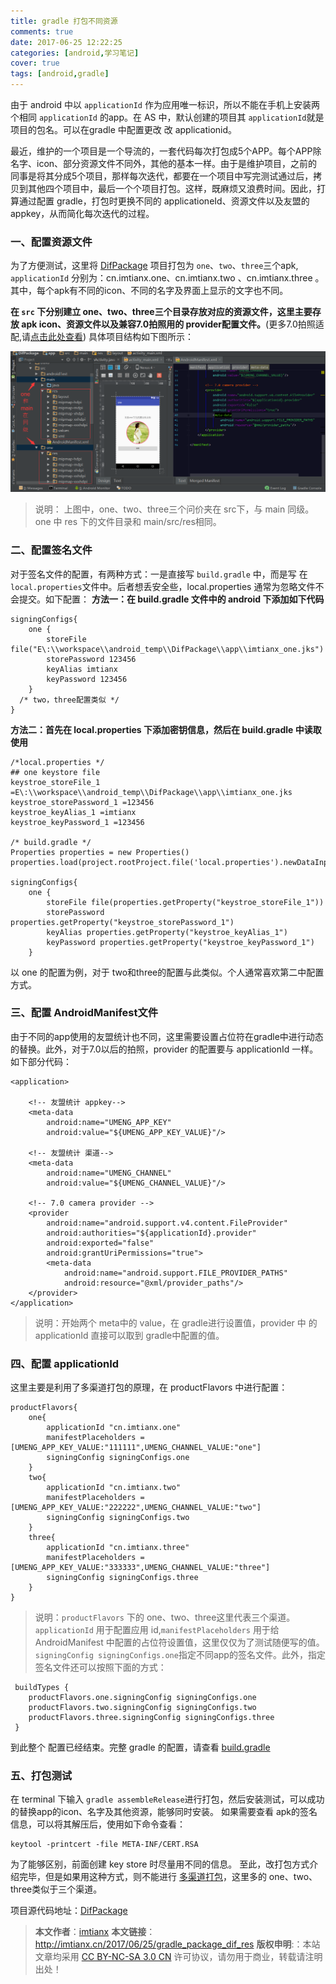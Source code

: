 ```yaml
---
title: gradle 打包不同资源
comments: true
date: 2017-06-25 12:22:25
categories: [android,学习笔记]
cover: true
tags: [android,gradle]
---
```


由于 android 中以 `applicationId` 作为应用唯一标识，所以不能在手机上安装两个相同 `applicationId` 的app。在 AS 中，默认创建的项目其 `applicationId`就是项目的包名。可以在gradle 中配置更改 改 applicationid。
<!--more-->
最近，维护的一个项目是一个导流的，一套代码每次打包成5个APP。每个APP除名字、icon、部分资源文件不同外，其他的基本一样。由于是维护项目，之前的同事是将其分成5个项目，那样每次迭代，都要在一个项目中写完测试通过后，拷贝到其他四个项目中，最后一个个项目打包。这样，既麻烦又浪费时间。因此，打算通过配置 gradle，打包时更换不同的 applicationeId、资源文件以及友盟的appkey，从而简化每次迭代的过程。

###  一、配置资源文件

为了方便测试，这里将 [DifPackage](https://github.com/imtianx/DifPackage) 项目打包为 `one`、`two`、`three`三个apk, `applicationId` 分别为：cn.imtianx.one、cn.imtianx.two 、cn.imtianx.three 。
其中，每个apk有不同的icon、不同的名字及界面上显示的文字也不同。

**在 `src` 下分别建立 one、two、three三个目录存放对应的资源文件，这里主要存放 apk icon、资源文件以及兼容7.0拍照用的 provider配置文件。**(更多7.0拍照适配,请[点击此处查看](http://imtianx.cn/2017/03/05/android%207.0-take-photo/))
具体项目结构如下图所示：

![](/img/article_img/2017/grale_dif_package_1.png)


>说明： 上图中，one、two、three三个问价夹在 src下，与 main 同级。one 中 res 下的文件目录和 main/src/res相同。

### 二、配置签名文件
对于签名文件的配置，有两种方式：一是直接写 `build.gradle` 中，而是写 在 `local.properties`文件中。后者想丢安全些，local.properties 通常为忽略文件不会提交。如下配置：
**方法一：在 build.gradle 文件中的 android 下添加如下代码**
```
signingConfigs{
    one {
        storeFile file("E\:\\workspace\\android_temp\\DifPackage\\app\\imtianx_one.jks")
        storePassword 123456
        keyAlias imtianx
        keyPassword 123456
    }
  /* two，three配置类似 */
}
```

**方法二：首先在 local.properties 下添加密钥信息，然后在 build.gradle 中读取使用**
```
/*local.properties */
## one keystore file
keystroe_storeFile_1 =E\:\\workspace\\android_temp\\DifPackage\\app\\imtianx_one.jks
keystroe_storePassword_1 =123456
keystroe_keyAlias_1 =imtianx
keystroe_keyPassword_1 =123456

/* build.gradle */
Properties properties = new Properties()
properties.load(project.rootProject.file('local.properties').newDataInputStream())

signingConfigs{
    one {
        storeFile file(properties.getProperty("keystroe_storeFile_1"))
        storePassword properties.getProperty("keystroe_storePassword_1")
        keyAlias properties.getProperty("keystroe_keyAlias_1")
        keyPassword properties.getProperty("keystroe_keyPassword_1")
    }

```
以 one 的配置为例，对于 two和three的配置与此类似。个人通常喜欢第二中配置方式。

### 三、配置 AndroidManifest文件

由于不同的app使用的友盟统计也不同，这里需要设置占位符在gradle中进行动态的替换。此外，对于7.0以后的拍照，provider 的配置要与 applicationId 一样。如下部分代码：
```
<application>

    <!-- 友盟统计 appkey-->
    <meta-data
        android:name="UMENG_APP_KEY"
        android:value="${UMENG_APP_KEY_VALUE}"/>
        
    <!-- 友盟统计 渠道-->
    <meta-data
        android:name="UMENG_CHANNEL"
        android:value="${UMENG_CHANNEL_VALUE}"/>

    <!-- 7.0 camera provider -->
    <provider
        android:name="android.support.v4.content.FileProvider"
        android:authorities="${applicationId}.provider"
        android:exported="false"
        android:grantUriPermissions="true">
        <meta-data
            android:name="android.support.FILE_PROVIDER_PATHS"
            android:resource="@xml/provider_paths"/>
    </provider>
</application>
```
> 说明：开始两个 meta中的 value，在 gradle进行设置值，provider 中 的 applicationId 直接可以取到 gradle中配置的值。

### 四、配置 applicationId

这里主要是利用了多渠道打包的原理，在 productFlavors 中进行配置：

```
productFlavors{
    one{
        applicationId "cn.imtianx.one"
        manifestPlaceholders = [UMENG_APP_KEY_VALUE:"111111",UMENG_CHANNEL_VALUE:"one"]
        signingConfig signingConfigs.one
    }
    two{
        applicationId "cn.imtianx.two"
        manifestPlaceholders = [UMENG_APP_KEY_VALUE:"222222",UMENG_CHANNEL_VALUE:"two"]
        signingConfig signingConfigs.two
    }
    three{
        applicationId "cn.imtianx.three"
        manifestPlaceholders = [UMENG_APP_KEY_VALUE:"333333",UMENG_CHANNEL_VALUE:"three"]
        signingConfig signingConfigs.three
    }
}
```
> 说明：`productFlavors` 下的 one、two、three这里代表三个渠道。`applicationId` 用于配置应用 id,`manifestPlaceholders` 用于给 AndroidManifest 中配置的占位符设置值，这里仅仅为了测试随便写的值。`signingConfig signingConfigs.one`指定不同app的签名文件。此外，指定签名文件还可以按照下面的方式：
```
 buildTypes {
    productFlavors.one.signingConfig signingConfigs.one
    productFlavors.two.signingConfig signingConfigs.two
    productFlavors.three.signingConfig signingConfigs.three
 }
```

到此整个 配置已经结束。完整 gradle 的配置，请查看 [build.gradle](https://github.com/imtianx/DifPackage/blob/master/app/build.gradle)

### 五、打包测试
在 terminal 下输入 `gradle assembleRelease`进行打包，然后安装测试，可以成功的替换app的icon、名字及其他资源，能够同时安装。
如果需要查看 apk的签名信息，可以将其解压后，使用如下命令查看：
```
keytool -printcert -file META-INF/CERT.RSA
```
为了能够区别，前面创建 key store 时尽量用不同的信息。
至此，改打包方式介绍完毕，但是如果用这种方式，则不能进行 [多渠道打包](http://imtianx.cn/2016/12/12/android%20%20%E5%A4%9A%E6%B8%A0%E9%81%93%E6%89%93%E5%8C%85/)，这里多的 one、two、three类似于三个渠道。

项目源代码地址：[DifPackage](https://github.com/imtianx/DifPackage)

> **本文作者**：[imtianx](http://imtianx.cn/about)
> **本文链接**：http://imtianx.cn/2017/06/25/gradle_package_dif_res
> **版权申明**:：本站文章均采用 [CC BY-NC-SA 3.0 CN](http://creativecommons.org/licenses/by-nc-sa/3.0/cn/) 许可协议，请勿用于商业，转载请注明出处！

